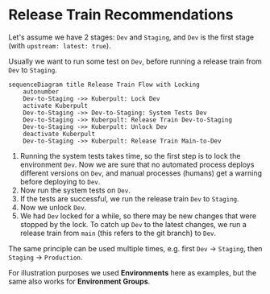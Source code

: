 # Release Train Recommendations

Let's assume we have 2 stages: `Dev` and `Staging`, and `Dev` is the first stage (with `upstream: latest: true`).

Usually we want to run some test on `Dev`, before running a release train from `Dev` to `Staging`.


```mermaid
sequenceDiagram title Release Train Flow with Locking
    autonumber
    Dev-to-Staging ->> Kuberpult: Lock Dev
    activate Kuberpult
    Dev-to-Staging ->> Dev-to-Staging: System Tests Dev
    Dev-to-Staging ->> Kuberpult: Release Train Dev-to-Staging
    Dev-to-Staging ->> Kuberpult: Unlock Dev
    deactivate Kuberpult
    Dev-to-Staging ->> Kuberpult: Release Train Main-to-Dev
```

1) Running the system tests takes time, so the first step is to lock the environment `Dev`.
   Now we are sure that no automated process deploys different versions on `Dev`, and manual processes (humans) get a warning before deploying to `Dev`.
2) Now run the system tests on `Dev`.
3) If the tests are successful, we run the release train `Dev` to `Staging`.
4) Now we unlock `Dev`.
5) We had `Dev` locked for a while, so there may be new changes that were stopped by the lock. To catch up `Dev` to the latest changes,
   we run a release train from `main` (this refers to the git branch) to `Dev`.

The same principle can be used multiple times, e.g. first `Dev` -> `Staging`, then `Staging` -> `Production`.

For illustration purposes we used **Environments** here as examples, but the same also works for **Environment Groups**.

